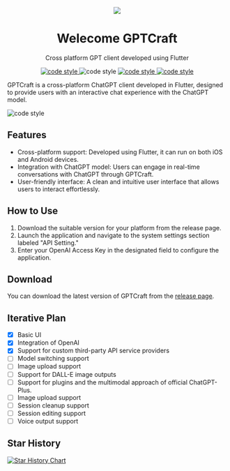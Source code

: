 <p align="center">
    <img src="https://raw.githubusercontent.com/onlyGuo/chatgpt_desktop/main/assets/chatgpt.png" />
</p>
<h1 align="center">Welecome GPTCraft</h1>
<p align="center">
    <span>Cross platform GPT client developed using Flutter</span>
</p>
    
<p align="center">
  <a href="https://github.com/onlyGuo/chatgpt_desktop/blob/master/LICENSE">
    <img alt="code style" src="https://img.shields.io/github/license/onlyGuo/chatgpt_desktop.svg?style=popout">
  </a>
  <img alt="code style" src="https://img.shields.io/github/commit-activity/m/onlyGuo/chatgpt_desktop"/>
  <a href="https://github.com/onlyGuo/chatgpt_desktop/releases">
    <img alt="code style" src="https://img.shields.io/github/downloads/onlyGuo/chatgpt_desktop/total"/>  
  </a>
  <a href="https://github.com/onlyGuo/chatgpt_desktop/releases">
    <img alt="code style" src="https://img.shields.io/github/release-date/onlyGuo/chatgpt_desktop"/>  
  </a>

</p>

GPTCraft is a cross-platform ChatGPT client developed in Flutter, designed to provide users with an interactive chat experience with the ChatGPT model.

<img alt="code style" src="https://raw.githubusercontent.com/onlyGuo/chatgpt_desktop/main/docs/img/windows.png"/>

## Features
- Cross-platform support: Developed using Flutter, it can run on both iOS and Android devices.
- Integration with ChatGPT model: Users can engage in real-time conversations with ChatGPT through GPTCraft.
- User-friendly interface: A clean and intuitive user interface that allows users to interact effortlessly.

## How to Use
1. Download the suitable version for your platform from the release page.
2. Launch the application and navigate to the system settings section labeled "API Setting."
3. Enter your OpenAI Access Key in the designated field to configure the application.

## Download
You can download the latest version of GPTCraft from the [release page](https://github.com/onlyGuo/chatgpt_desktop/releases).

## Iterative Plan
- [x] Basic UI
- [x] Integration of OpenAI
- [x] Support for custom third-party API service providers
- [ ] Model switching support
- [ ] Image upload support
- [ ] Support for DALL-E image outputs
- [ ] Support for plugins and the multimodal approach of official ChatGPT-Plus.
- [ ] Image upload support
- [ ] Session cleanup support
- [ ] Session editing support
- [ ] Voice output support

## Star History

[![Star History Chart](https://api.star-history.com/svg?repos=onlyGuo/chatgpt_desktop&type=Date)](https://star-history.com/#onlyGuo/chatgpt_desktop&Date)
